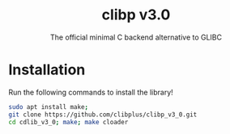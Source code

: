 <div align="center">
	<h1>clibp v3.0</h1>
	<p>The official minimal C backend alternative to GLIBC</p>
</div>

# Installation

Run the following commands to install the library!
```bash
sudo apt install make;
git clone https://github.com/clibplus/clibp_v3_0.git
cd cdlib_v3_0; make; make cloader
```
